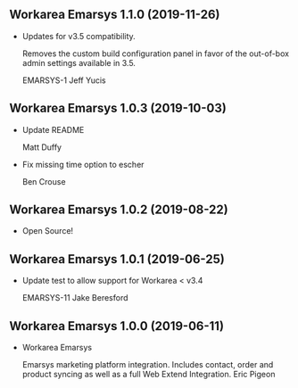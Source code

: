 Workarea Emarsys 1.1.0 (2019-11-26)
--------------------------------------------------------------------------------

*   Updates for v3.5 compatibility.

    Removes the custom build configuration panel in favor
    of the out-of-box admin settings available in 3.5.

    EMARSYS-1
    Jeff Yucis



Workarea Emarsys 1.0.3 (2019-10-03)
--------------------------------------------------------------------------------

*   Update README

    Matt Duffy

*   Fix missing time option to escher

    Ben Crouse



Workarea Emarsys 1.0.2 (2019-08-22)
--------------------------------------------------------------------------------

*   Open Source!
 
 

Workarea Emarsys 1.0.1 (2019-06-25)
--------------------------------------------------------------------------------

*   Update test to allow support for Workarea < v3.4

    EMARSYS-11
    Jake Beresford



Workarea Emarsys 1.0.0 (2019-06-11)
--------------------------------------------------------------------------------

*   Workarea Emarsys

    Emarsys marketing platform integration. Includes contact, order and product
    syncing as well as a full Web Extend Integration.
    Eric Pigeon



